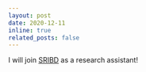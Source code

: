 ```yaml
---
layout: post
date: 2020-12-11
inline: true
related_posts: false
---
```


I will join [SRIBD](http://sribd.cn/) as a research assistant! 
